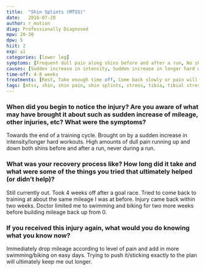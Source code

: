 ```yaml
---
title:  "Shin Splints (MTSS)"
date:   2016-07-20
author: r_motion
diag: Professionally Diagnosed
mpw: 20-30
dpw: 5
hiit: 2
exp: ≤1
categories: [lower leg]
symptoms: [Frequent dull pain along shins before and after a run, No shin pain during run, Time off]
causes: [Sudden increase in intensity, Sudden increase in longer hard workouts, Symptoms]
time-off: 4-8 weeks
treatments: [Rest, Take enough time off, Come back slowly or pain will return]
tags: [mtss, shin, shin pain, shin splints, stress, tibia, tibial stress]
---
```


### When did you begin to notice the injury? Are you aware of what may have brought it about such as sudden increase of mileage, other injuries, etc? What were the symptoms?

Towards the end of a training cycle. Brought on by a sudden increase in intensity/longer hard workouts. High amounts of dull pain
running up and down both shins before and after a run, never during a run.

### What was your recovery process like? How long did it take and what were some of the things you tried that ultimately helped (or didn’t help)?

Still currently out. Took 4 weeks off after a goal race. Tried to come back to training at about the same mileage I was at before. 
Injury came back within two weeks. Doctor limited me to swimming and biking for two more weeks before building mileage back up from 0.

### If you received this injury again, what would you do knowing what you know now?

Immediately drop mileage according to level of pain and add in more swimming/biking on easy days. 
Trying to push it/sticking exactly to the plan will ultimately keep me out longer.